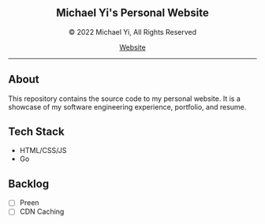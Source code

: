 <div align="center">
    <h2>Michael Yi's Personal Website</h2>
    <p>© 2022 Michael Yi, All Rights Reserved</p>
    <a href="https://michael-yi.com/">Website</a>
</div>

<hr/>

## About 

This repository contains the source code to my personal website. It is a showcase of my software engineering experience, portfolio, and resume.

## Tech Stack

- HTML/CSS/JS
- Go

## Backlog

- [ ] Preen 
- [ ] CDN Caching